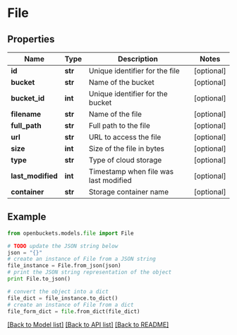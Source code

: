 # File


## Properties
Name | Type | Description | Notes
------------ | ------------- | ------------- | -------------
**id** | **str** | Unique identifier for the file | [optional] 
**bucket** | **str** | Name of the bucket | [optional] 
**bucket_id** | **int** | Unique identifier for the bucket | [optional] 
**filename** | **str** | Name of the file | [optional] 
**full_path** | **str** | Full path to the file | [optional] 
**url** | **str** | URL to access the file | [optional] 
**size** | **int** | Size of the file in bytes | [optional] 
**type** | **str** | Type of cloud storage | [optional] 
**last_modified** | **int** | Timestamp when file was last modified | [optional] 
**container** | **str** | Storage container name | [optional] 

## Example

```python
from openbuckets.models.file import File

# TODO update the JSON string below
json = "{}"
# create an instance of File from a JSON string
file_instance = File.from_json(json)
# print the JSON string representation of the object
print File.to_json()

# convert the object into a dict
file_dict = file_instance.to_dict()
# create an instance of File from a dict
file_form_dict = file.from_dict(file_dict)
```
[[Back to Model list]](../README.md#documentation-for-models) [[Back to API list]](../README.md#documentation-for-api-endpoints) [[Back to README]](../README.md)


